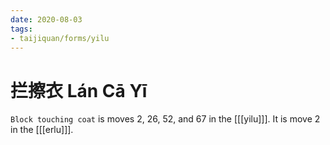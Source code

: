 ```yaml
---
date: 2020-08-03
tags:
- taijiquan/forms/yilu
---
```


# 拦擦衣 Lán Cā Yī

`Block touching coat` is moves 2, 26, 52, and 67 in the [[[yilu]]]. It is move 2 in the [[[erlu]]].
